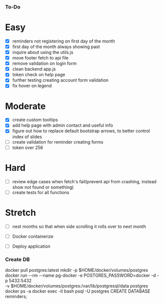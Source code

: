 
### To-Do

# Easy
- [x] reminders not registering on first day of the month
- [x] first day of the month always showing past
- [x] inquire about using the utils.js
- [x] move footer fetch to api file
- [x] remove validation on login form
- [x] clean backend app.js
- [x] token check on help page
- [x] further testing creating account form validation
- [x] fix hover on legend

# Moderate
- [x] create custom tooltips
- [x] add help page with admin contact and useful info
- [x] figure out how to replace default bootstrap arrows, to better control index of slides
- [ ] create validation for reminder creating forms
- [ ] token over 256

# Hard
- [ ] review edge cases when fetch's fail(prevent api from crashing, instead show not found or something)
- [ ] create tests for all functions

# Stretch
- [ ] nest months so that when side scrolling it rolls over to next month
- [ ] Docker containerize
- [ ] Deploy application


### Create DB

docker pull postgres:latest
mkdir -p $HOME/docker/volumes/postgres
docker run --rm --name pg-docker -e POSTGRES_PASSWORD=docker -d -p 5432:5432 \
-v $HOME/docker/volumes/postgres:/var/lib/postgresql/data postgres
docker ps -a
docker exec -it <Container-ID> bash
psql -U postgres
CREATE DATABASE reminders;

